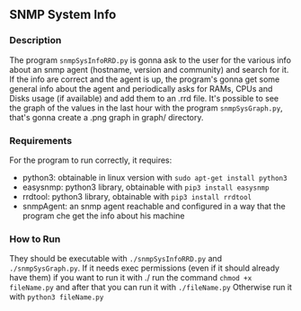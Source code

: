 ## SNMP System Info

### Description
The program `snmpSysInfoRRD.py` is gonna ask to the user for the various info about an snmp agent (hostname, version and community) and search for it. If the info are correct and the agent is up, the program's gonna get some general info about the agent and periodically asks for RAMs, CPUs and Disks usage (if available) and add them to an .rrd file. It's possible to see the graph of the values in the last hour with the program `snmpSysGraph.py`, that's gonna create a .png graph in graph/ directory.

### Requirements
For the program to run correctly, it requires:
- python3: obtainable in linux version with `sudo apt-get install python3`
- easysnmp: python3 library, obtainable with `pip3 install easysnmp`
- rrdtool: python3 library, obtainable with `pip3 install rrdtool`
- snmpAgent: an snmp agent reachable and configured in a way that the program che get the info about his machine

### How to Run
They should be executable with `./snmpSysInfoRRD.py` and `./snmpSysGraph.py`.
If it needs exec permissions (even if it should already have them) if you want to run it with ./ run the command `chmod +x fileName.py` and after that you can run it with `./fileName.py`
Otherwise run it with `python3 fileName.py`
